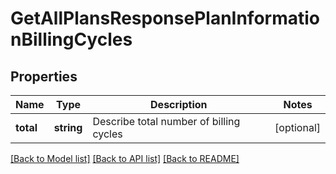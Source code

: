 # GetAllPlansResponsePlanInformationBillingCycles

## Properties
Name | Type | Description | Notes
------------ | ------------- | ------------- | -------------
**total** | **string** | Describe total number of billing cycles | [optional] 

[[Back to Model list]](../README.md#documentation-for-models) [[Back to API list]](../README.md#documentation-for-api-endpoints) [[Back to README]](../README.md)


